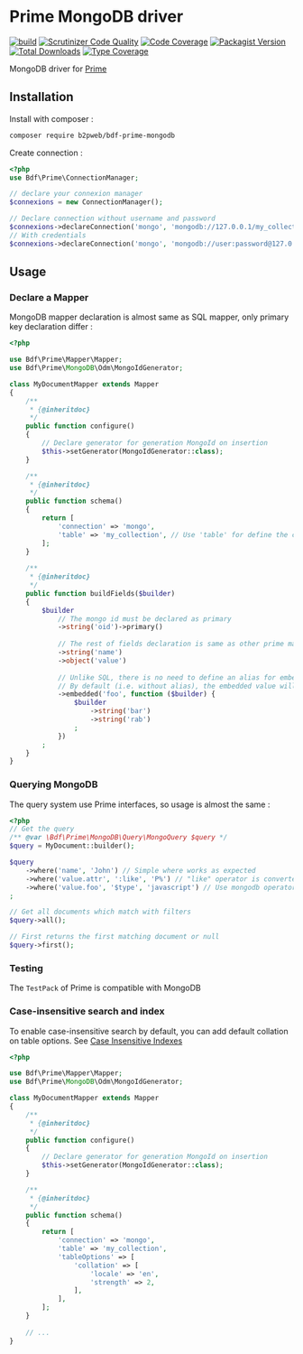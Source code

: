 # Prime MongoDB driver
[![build](https://github.com/b2pweb/bdf-prime-mongodb/actions/workflows/php.yml/badge.svg)](https://github.com/b2pweb/bdf-prime-mongodb/actions/workflows/php.yml)
[![Scrutinizer Code Quality](https://scrutinizer-ci.com/g/b2pweb/bdf-prime-mongodb/badges/quality-score.png?b=master)](https://scrutinizer-ci.com/g/b2pweb/bdf-prime-mongodb/?branch=master)
[![Code Coverage](https://scrutinizer-ci.com/g/b2pweb/bdf-prime-mongodb/badges/coverage.png?b=master)](https://scrutinizer-ci.com/g/b2pweb/bdf-prime-mongodb/?branch=master)
[![Packagist Version](https://img.shields.io/packagist/v/b2pweb/bdf-prime-mongodb.svg)](https://packagist.org/packages/b2pweb/bdf-prime-mongodb)
[![Total Downloads](https://img.shields.io/packagist/dt/b2pweb/bdf-prime-mongodb.svg)](https://packagist.org/packages/b2pweb/bdf-prime-mongodb)
[![Type Coverage](https://shepherd.dev/github/b2pweb/bdf-prime-mongodb/coverage.svg)](https://shepherd.dev/github/b2pweb/bdf-prime-mongodb)

MongoDB driver for [Prime](https://github.com/b2pweb/bdf-prime)

## Installation

Install with composer :

```bash
composer require b2pweb/bdf-prime-mongodb
```

Create connection :

```php
<?php
use Bdf\Prime\ConnectionManager;

// declare your connexion manager
$connexions = new ConnectionManager();

// Declare connection without username and password
$connexions->declareConnection('mongo', 'mongodb://127.0.0.1/my_collection?noAuth=true');
// With credentials
$connexions->declareConnection('mongo', 'mongodb://user:password@127.0.0.1/my_database');

```

## Usage

### Declare a Mapper

MongoDB mapper declaration is almost same as SQL mapper, only primary key declaration differ :

```php
<?php

use Bdf\Prime\Mapper\Mapper;
use Bdf\Prime\MongoDB\Odm\MongoIdGenerator;

class MyDocumentMapper extends Mapper
{
    /**
     * {@inheritdoc}
     */
    public function configure()
    {
        // Declare generator for generation MongoId on insertion 
        $this->setGenerator(MongoIdGenerator::class);
    }

    /**
     * {@inheritdoc}
     */
    public function schema()
    {
        return [
            'connection' => 'mongo',
            'table' => 'my_collection', // Use 'table' for define the collection name
        ];
    }
    
    /**
     * {@inheritdoc}
     */
    public function buildFields($builder)
    {
        $builder
            // The mongo id must be declared as primary
            ->string('oid')->primary()
            
            // The rest of fields declaration is same as other prime mappers
            ->string('name')
            ->object('value')
            
            // Unlike SQL, there is no need to define an alias for embedded values
            // By default (i.e. without alias), the embedded value will be stored as embedded document on the collection
            ->embedded('foo', function ($builder) {
                $builder
                    ->string('bar')
                    ->string('rab')
                ;
            })
        ;
    }
}
```

### Querying MongoDB

The query system use Prime interfaces, so usage is almost the same :

```php
<?php
// Get the query
/** @var \Bdf\Prime\MongoDB\Query\MongoQuery $query */
$query = MyDocument::builder();

$query
    ->where('name', 'John') // Simple where works as expected
    ->where('value.attr', ':like', 'P%') // "like" operator is converted to a regex
    ->where('value.foo', '$type', 'javascript') // Use mongodb operator
;

// Get all documents which match with filters
$query->all();

// First returns the first matching document or null
$query->first();
```

### Testing

The `TestPack` of Prime is compatible with MongoDB

### Case-insensitive search and index

To enable case-insensitive search by default, you can add default collation on table options.
See [Case Insensitive Indexes](https://docs.mongodb.com/manual/core/index-case-insensitive/#case-insensitive-indexes-on-collections-with-a-default-collation)

```php
<?php

use Bdf\Prime\Mapper\Mapper;
use Bdf\Prime\MongoDB\Odm\MongoIdGenerator;

class MyDocumentMapper extends Mapper
{
    /**
     * {@inheritdoc}
     */
    public function configure()
    {
        // Declare generator for generation MongoId on insertion 
        $this->setGenerator(MongoIdGenerator::class);
    }

    /**
     * {@inheritdoc}
     */
    public function schema()
    {
        return [
            'connection' => 'mongo',
            'table' => 'my_collection',
            'tableOptions' => [
                'collation' => [
                    'locale' => 'en',
                    'strength' => 2,
                ],
            ],
        ];
    }
 
    // ...   
}
```
